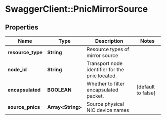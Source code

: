 # SwaggerClient::PnicMirrorSource

## Properties
Name | Type | Description | Notes
------------ | ------------- | ------------- | -------------
**resource_type** | **String** | Resource types of mirror source | 
**node_id** | **String** | Transport node identifier for the pnic located. | 
**encapsulated** | **BOOLEAN** | Whether to filter encapsulated packet. | [default to false]
**source_pnics** | **Array&lt;String&gt;** | Source physical NIC device names | 


